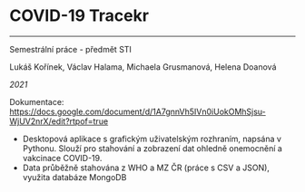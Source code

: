 # COVID-19 Tracekr
--------------------------

Semestrální práce - předmět STI

Lukáš Kořínek, Václav Halama, Michaela Grusmanová, Helena Doanová

*2021*

Dokumentace:
https://docs.google.com/document/d/1A7gnnVh5IVn0iUokOMhSjsu-WjUV2nrX/edit?rtpof=true

- Desktopová aplikace s grafickým uživatelským rozhraním, napsána v Pythonu. Slouží pro stahování a zobrazení dat ohledně onemocnění a vakcinace COVID-19.
- Data průběžně stahována z WHO a MZ ČR (práce s CSV a JSON), využita databáze MongoDB
